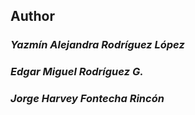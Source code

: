 ## Author
### _Yazmín Alejandra Rodríguez López_
### _Edgar Miguel Rodríguez G._
### _Jorge Harvey Fontecha Rincón_
